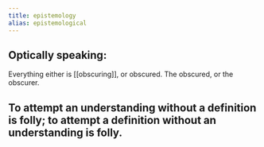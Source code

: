 ```yaml
---
title: epistemology
alias: epistemological
---
```


## Optically speaking:
Everything either is [[obscuring]], or obscured. The obscured, or the obscurer.
## To attempt an understanding without a definition is folly; to attempt a definition without an understanding is folly.
##